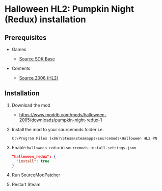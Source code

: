 # Halloween HL2: Pumpkin Night (Redux) installation

## Prerequisites

- Games
  - [Source SDK Base](../../../game-installation/game-installation/source-sdk-base.md)

- Contents
  - [Source 2006 (HL2)](../../../SourceContentInstaller/v0/content-installation/source-2006.md#hl2-content)

## Installation

1. Download the mod

   - <https://www.moddb.com/mods/halloween-2005/downloads/pumpkin-night-redux-1>

2. Install the mod to your sourcemods folder i.e.

   ```text
   C:\Program Files (x86)\Steam\steamapps\sourcemods\Halloween HL2 PN
   ```

3. Enable `halloween_redux` in `sourcemods.install.settings.json`

   ```json
   "halloween_redux": {
     "install": true
   }
   ```

4. Run SourceModPatcher
5. Restart Steam
